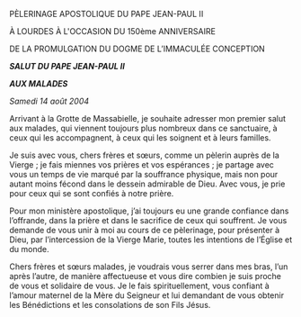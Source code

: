PÈLERINAGE APOSTOLIQUE DU PAPE JEAN-PAUL II

À LOURDES À L'OCCASION DU 150ème ANNIVERSAIRE

DE LA PROMULGATION DU DOGME DE L’IMMACULÉE CONCEPTION

***SALUT DU PAPE JEAN-PAUL II***

***AUX MALADES***

*Samedi 14 août 2004*

Arrivant à la Grotte de Massabielle, je souhaite adresser mon premier salut aux malades, qui viennent toujours plus nombreux dans ce sanctuaire, à ceux qui les accompagnent, à ceux qui les soignent et à leurs familles.

Je suis avec vous, chers frères et sœurs, comme un pèlerin auprès de la Vierge ; je fais miennes vos prières et vos espérances ; je partage avec vous un temps de vie marqué par la souffrance physique, mais non pour autant moins fécond dans le dessein admirable de Dieu. Avec vous, je prie pour ceux qui se sont confiés à notre prière.

Pour mon ministère apostolique, j’ai toujours eu une grande confiance dans l’offrande, dans la prière et dans le sacrifice de ceux qui souffrent. Je vous demande de vous unir à moi au cours de ce pèlerinage, pour présenter à Dieu, par l’intercession de la Vierge Marie, toutes les intentions de l’Église et du monde.

Chers frères et sœurs malades, je voudrais vous serrer dans mes bras, l’un après l’autre, de manière affectueuse et vous dire combien je suis proche de vous et solidaire de vous. Je le fais spirituellement, vous confiant à l’amour maternel de la Mère du Seigneur et lui demandant de vous obtenir les Bénédictions et les consolations de son Fils Jésus.